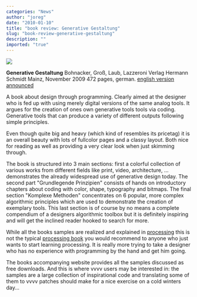 ```yaml
---
categories: "News"
author: "joreg"
date: "2010-01-10"
title: "book review: Generative Gestaltung"
slug: "book-review-generative-gestaltung"
description: ""
imported: "true"
---
```



<!--{SPLIT()}-->
![](generativegestaltung.jpg)
<!--~~~-->
**Generative Gestaltung**
Bohnacker, Groß, Laub, Lazzeroni
Verlag Hermann Schmidt Mainz, November 2009
472 pages, german. [english version announced](http://www.typografie.de/product_info.php?products_id=982&language=en)
<!--{SPLIT}-->

A book about design through programming. Clearly aimed at the designer who is fed up with using merely digital versions of the same analog tools. It argues for the creation of ones own generative tools tools via coding. Generative tools that can produce a variety of different outputs following simple principles.
<!--break-->
Even though quite big and heavy (which kind of resembles its pricetag) it is an overall beauty with lots of fullcolor pages and a classy layout. Both nice for reading as well as providing a very clear look when just skimming through. 

The book is structured into 3 main sections: first a colorful collection of various works from different fields like print, video, architecture, ... demonstrates the already widespread use of generative design today. The second part "Grundlegende Prinzipien" consists of hands on introductory chapters about coding with color, shape, typography and bitmaps. The final section "Komplexe Methoden" concentrates on 6 popular, more complex algorithmic principles which are used to demonstrate the creation of exemplary tools. This last section is of course by no means a complete compendium of a designers algorithmic toolbox but it is definitely inspiring and will get the inclined reader hooked to search for more.

While all the books samples are realized and explained in [processing](http://processing.org) this is not the typical [processing book](http://processing.org/learning/books/) you would recommend to anyone who just wants to start learning processing. It is really more trying to take a designer who has no experience with programming by the hand and get him going. 

The books accompanying website [](http://www.generative-gestaltung.de) provides all the samples discussed as free downloads. And this is where vvvv users may be interested in: the samples are a large collection of inspirational code and translating some of them to vvvv patches should make for a nice exercise on a cold winters day...